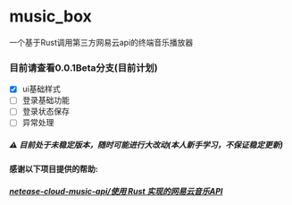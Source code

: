 # music_box
一个基于Rust调用第三方网易云api的终端音乐播放器

### 目前请查看0.0.1Beta分支(目前计划)

* [x] ui基础样式
* [ ] 登录基础功能
* [ ] 登录状态保存
* [ ] 异常处理

##### ⚠️ 目前处于未稳定版本，随时可能进行大改动(本人新手学习，不保证稳定更新)


#### 感谢以下项目提供的帮助:

##### [netease-cloud-music-api/使用 Rust 实现的网易云音乐API](https://github.com/gmg137/netease-cloud-music-api)